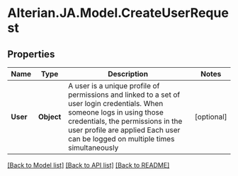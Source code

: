 # Alterian.JA.Model.CreateUserRequest

## Properties

Name | Type | Description | Notes
------------ | ------------- | ------------- | -------------
**User** | **Object** | A user is a unique profile of permissions and linked to a set of user login credentials.              When someone logs in using those credentials, the permissions in the user profile are applied             Each user can be logged on multiple times simultaneously | [optional] 

[[Back to Model list]](../README.md#documentation-for-models) [[Back to API list]](../README.md#documentation-for-api-endpoints) [[Back to README]](../README.md)

